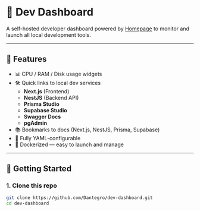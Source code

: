 # 🧠 Dev Dashboard

A self-hosted developer dashboard powered by [Homepage](https://gethomepage.dev) to monitor and launch all local development tools.

---

## 🧰 Features

- 📊 CPU / RAM / Disk usage widgets  
- 🛠 Quick links to local dev services  
  - **Next.js** (Frontend)  
  - **NestJS** (Backend API)  
  - **Prisma Studio**  
  - **Supabase Studio**  
  - **Swagger Docs**  
  - **pgAdmin**  
- 📚 Bookmarks to docs (Next.js, NestJS, Prisma, Supabase)  
- 📂 Fully YAML-configurable  
- 🐳 Dockerized — easy to launch and manage  

---

## 🚀 Getting Started

### 1. Clone this repo

```bash
git clone https://github.com/Dantegro/dev-dashboard.git
cd dev-dashboard
